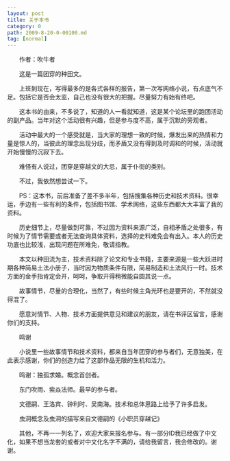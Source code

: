 ```yaml
---
layout: post
title: 关于本书﻿
category: 0
path: 2009-8-20-0-00100.md
tag: [normal]
---
```


　　作者：吹牛者

　　这是一篇团穿的种田文。

　　上班到现在，写得最多的是各式各样的报告，第一次写网络小说，有点底气不足。包括它是否会太监，自己也没有很大的把握。尽量努力有始有终吧。

　　这本书的由来，不多说了，知道的人一看就知道，这是某个论坛里的跑团活动的副产品。当年对这个活动很有兴趣，但是参与度不高，属于沉默的旁观者。

　　活动中最大的一个感受就是，当大家的理想一致的时候，爆发出来的热情和力量是惊人的，当彼此的理念出现分歧，而矛盾又没有得到及时调和的时候，活动就开始慢慢的沉寂下去。

　　难怪有人说过，团穿是穿越文的大忌，属于仆街的类别。

　　不过，我依然想尝试一下。

　　PS：这本书，前后准备了差不多半年，包括搜集各种历史和技术资料。很幸运，手边有一些有利的条件，包括图书馆、学术网络，这些东西都大大丰富了我的资料。

　　历史细节上，尽量做到可靠，不过因为资料来源广泛，自相矛盾之处很多，有时候为了情节需要或者无法查询具体资料，选择的史料难免会有出入。本人的历史功底也比较浅，出现问题在所难免，敬请指教。

　　本文以种田流为主，技术资料除了论文和专业书籍，主要来源是一些大跃进时期各种简易土法小册子，当时因为物质条件有限，简易制造和土法风行一时。技术方面的金手指肯定会开，呵呵，争取开得稍微能自圆其说一点。

　　故事情节，尽量的合理化，当然了，有些时候主角光环也是要开的，不然就没得混了。

　　愿意对情节、人物、技术方面提供意见和建议的朋友，请在书评区留言，感谢你们的支持。

　　鸣谢

　　小说里一些故事情节和技术资料，都来自当年团穿的参与者们，无意独美，在此表示感谢，你们的创造力给了这部作品无限的生机和活力。

　　鸣谢：独孤求婚。概念首创者。

　　东门吹雨、紫焱法师。最早的参与者。

　　文德嗣、王洛宾、钟利时、吴南海。技术和总体思路上给予了许多启发。

　　虫洞概念及虫洞的描写来自文德嗣的《小职员穿越记》

　　其他，不再一一列名了，欢迎大家来报名参与。有一部分ID我已经做了中文化，如果不想当龙套的或者对中文化名字不满的，请给我留言，我会修改的。谢谢。
